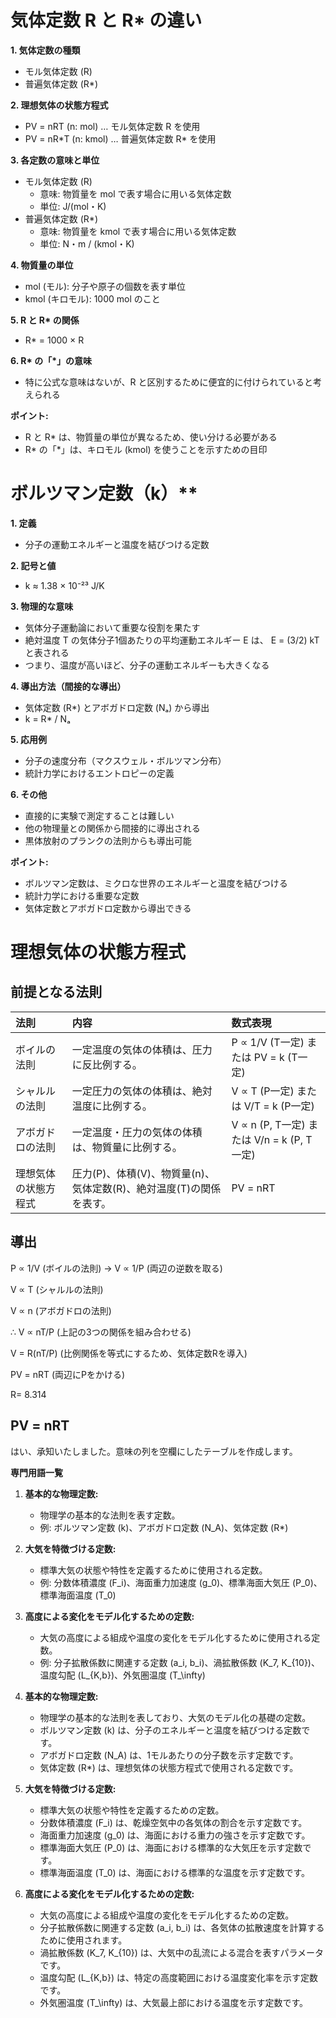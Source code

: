
# 気体定数 R と R\* の違い

**1. 気体定数の種類**
   * モル気体定数 (R)
   * 普遍気体定数 (R\*)

**2. 理想気体の状態方程式**
   * PV = nRT  (n: mol)  … モル気体定数 R を使用
   * PV = nR\*T (n: kmol) … 普遍気体定数 R\* を使用

**3. 各定数の意味と単位**
   * モル気体定数 (R)
      * 意味: 物質量を mol で表す場合に用いる気体定数
      * 単位: J/(mol・K)
   * 普遍気体定数 (R\*)
      * 意味: 物質量を kmol で表す場合に用いる気体定数
      * 単位: N・m / (kmol・K)

**4. 物質量の単位**
   * mol (モル): 分子や原子の個数を表す単位
   * kmol (キロモル): 1000 mol のこと

**5. R と R\* の関係**
   * R\* = 1000 × R

**6. R\* の「*」の意味**
   * 特に公式な意味はないが、R と区別するために便宜的に付けられていると考えられる

**ポイント:**

*   R と R\* は、物質量の単位が異なるため、使い分ける必要がある
*   R\* の「*」は、キロモル (kmol) を使うことを示すための目印

# ボルツマン定数（k）**

**1. 定義**
   * 分子の運動エネルギーと温度を結びつける定数

**2. 記号と値**
   * k ≈ 1.38 × 10⁻²³ J/K

**3. 物理的な意味**
   * 気体分子運動論において重要な役割を果たす
   * 絶対温度 T の気体分子1個あたりの平均運動エネルギー E は、 E = (3/2) kT と表される
   * つまり、温度が高いほど、分子の運動エネルギーも大きくなる

**4. 導出方法（間接的な導出）**
   * 気体定数 (R*) とアボガドロ定数 (Nₐ) から導出
   * k = R* / Nₐ

**5. 応用例**
   * 分子の速度分布（マクスウェル・ボルツマン分布）
   * 統計力学におけるエントロピーの定義

**6. その他**
   * 直接的に実験で測定することは難しい
   * 他の物理量との関係から間接的に導出される
   * 黒体放射のプランクの法則からも導出可能

**ポイント:**

*   ボルツマン定数は、ミクロな世界のエネルギーと温度を結びつける
*   統計力学における重要な定数
*   気体定数とアボガドロ定数から導出できる

# 理想気体の状態方程式
## 前提となる法則

| 法則           | 内容                                               | 数式表現                                                                                   |
| :------------- | :------------------------------------------------- | :----------------------------------------------------------------------------------------- |
| ボイルの法則   | 一定温度の気体の体積は、圧力に反比例する。                             | P ∝ 1/V  (T一定)  または  PV = k  (T一定)                                              |
| シャルルの法則 | 一定圧力の気体の体積は、絶対温度に比例する。                           | V ∝ T  (P一定)  または  V/T = k  (P一定)                                              |
| アボガドロの法則 | 一定温度・圧力の気体の体積は、物質量に比例する。                         | V ∝ n  (P, T一定)  または  V/n = k  (P, T一定)                                            |
| 理想気体の状態方程式 | 圧力(P)、体積(V)、物質量(n)、気体定数(R)、絶対温度(T)の関係を表す。 | PV = nRT                                                                                   |

## 導出
P ∝ 1/V  (ボイルの法則)  ->  V ∝ 1/P  (両辺の逆数を取る)

V ∝ T  (シャルルの法則)

V ∝ n  (アボガドロの法則)

∴ V ∝ nT/P  (上記の3つの関係を組み合わせる)

V = R(nT/P)  (比例関係を等式にするため、気体定数Rを導入)

PV = nRT  (両辺にPをかける)

R= 8.314
## PV = nRT

はい、承知いたしました。意味の列を空欄にしたテーブルを作成します。

**専門用語一覧**

1.  **基本的な物理定数:**
    *   物理学の基本的な法則を表す定数。
    *   例: ボルツマン定数 (k)、アボガドロ定数 (N_A)、気体定数 (R*)
2.  **大気を特徴づける定数:**
    *   標準大気の状態や特性を定義するために使用される定数。
    *   例: 分数体積濃度 (F_i)、海面重力加速度 (g_0)、標準海面大気圧 (P_0)、標準海面温度 (T_0)
3.  **高度による変化をモデル化するための定数:**
    *   大気の高度による組成や温度の変化をモデル化するために使用される定数。
    *   例: 分子拡散係数に関連する定数 (a_i, b_i)、渦拡散係数 (K_7, K_{10})、温度勾配 (L_{K,b})、外気圏温度 (T_\infty)

1.  **基本的な物理定数:**
    *   物理学の基本的な法則を表しており、大気のモデル化の基礎の定数。
    *   ボルツマン定数 (k) は、分子のエネルギーと温度を結びつける定数です。
    *   アボガドロ定数 (N_A) は、1モルあたりの分子数を示す定数です。
    *   気体定数 (R*) は、理想気体の状態方程式で使用される定数です。
2.  **大気を特徴づける定数:**
    *   標準大気の状態や特性を定義するための定数。
    *   分数体積濃度 (F_i) は、乾燥空気中の各気体の割合を示す定数です。
    *   海面重力加速度 (g_0) は、海面における重力の強さを示す定数です。
    *   標準海面大気圧 (P_0) は、海面における標準的な大気圧を示す定数です。
    *   標準海面温度 (T_0) は、海面における標準的な温度を示す定数です。
3.  **高度による変化をモデル化するための定数:**
    *   大気の高度による組成や温度の変化をモデル化するための定数。
    *   分子拡散係数に関連する定数 (a_i, b_i) は、各気体の拡散速度を計算するために使用されます。
    *   渦拡散係数 (K_7, K_{10}) は、大気中の乱流による混合を表すパラメータです。
    *   温度勾配 (L_{K,b}) は、特定の高度範囲における温度変化率を示す定数です。
    *   外気圏温度 (T_\infty) は、大気最上部における温度を示す定数です。

